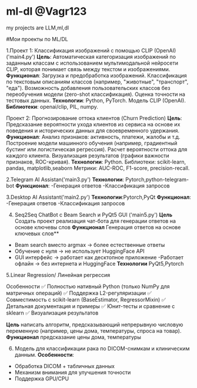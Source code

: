 # ml-dl  @Vagr123
my projects are LLM,ml,dl

#Мои проекты по ML/DL

1.Проект 1: Классификация изображений с помощью CLIP (OpenAI)  ('main4.py')
**Цель**:
Автоматическая категоризация изображений по заданным классам с использованием мультимодальной нейросети CLIP, которая понимает связь между текстом и изображениями.
**Функционал**:
Загрузка и предобработка изображений.
Классификация по текстовым описаниям классов (например, "животные", "транспорт", "еда").
Возможность добавления пользовательских классов без переобучения модели (zero-shot классификация).
Оценка точности на тестовых данных.
**Технологии**:
Python, PyTorch.
Модель CLIP (OpenAI).
**Библиотеки**: openai/clip, PIL, numpy.

Проект 2: Прогнозирование оттока клиентов (Churn Prediction)
**Цель**:
Предсказание вероятности ухода клиентов из сервиса на основе их поведения и исторических данных для своевременного удержания.
**Функционал**:
Анализ признаков: активность, платежи, жалобы и т.д.
Построение модели машинного обучения (например, градиентный бустинг или логистическая регрессия).
Расчет вероятности оттока для каждого клиента.
Визуализация результатов (графики важности признаков, ROC-кривая).
**Технологии**:
Python.
Библиотеки: scikit-learn, pandas, matplotlib,seaborn
Метрики: AUC-ROC, F1-score, precision-recall.

2.Telegram AI Assistan('main3.py')
**Технологии**: Pytorch,python-telegram-bot
**Функционал**:
-Генерация ответов
-Классификация запросов

3.Desktop AI Assistant('main2.py')
**Технологии**:Pytorch,PyQt
**Функционал**:
-Генерация ответов
-Классификация запросов

4. Seq2Seq ChatBot с Beam Search и PyQt5 GUI ('main5.py')
   **Цель** Создать проект реализация чат-бота для генерации ответов на основе ключевы слов
   **Функционал** Генерация ответов на основе ключевых слов**
- Beam search вместо argmax → более естественные ответы
- Обучение с нуля → не использует HuggingFace API
- GUI интерфейс → работает как десктопное приложение
-Работает офлайн → без интернета и HuggingFace
**Технологии** PyQt5,Pytorch

5.Linear Regression/ Линейная регрессия 

Особенности
✅ Полностью нативный Python (только NumPy для матричных операций)
✅ Поддержка L2-регуляризации
✅ Совместимость с scikit-learn (BaseEstimator, RegressorMixin)
✅ Детальная документация и примеры
✅ Юнит-тесты и сравнение с sklearn
✅ Визуализация результатов

**Цель** написать алгоритм, предсказывающий непрерывную числовую переменную  (например, цены дома, температуры, спроса на товар).
**Функционал** предсказание цены дома, температуры 


6. Модель для классификации рака по DICOM-снимкам и клиническим данным. **Особенности**:
- Обработка DICOM + табличных данных
- Механизм внимания для улучшения точности
- Поддержка GPU/CPU

